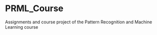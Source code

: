 # PRML_Course
Assignments and course project of the Pattern Recognition and Machine Learning course

